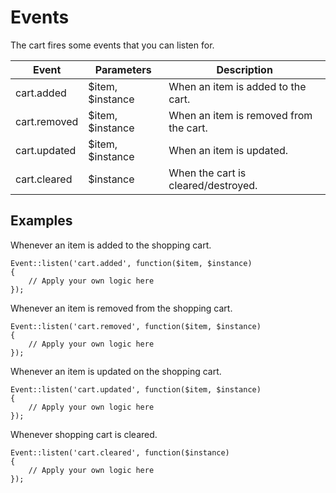 # Events

The cart fires some events that you can listen for.

Event        | Parameters        | Description
------------ | ----------------- | -----------
cart.added   | $item, $instance  | When an item is added to the cart.
cart.removed | $item, $instance  | When an item is removed from the cart.
cart.updated | $item, $instance  | When an item is updated.
cart.cleared | $instance         | When the cart is cleared/destroyed.

## Examples

Whenever an item is added to the shopping cart.

	Event::listen('cart.added', function($item, $instance)
	{
		// Apply your own logic here
	});

Whenever an item is removed from the shopping cart.

	Event::listen('cart.removed', function($item, $instance)
	{
		// Apply your own logic here
	});

Whenever an item is updated on the shopping cart.

	Event::listen('cart.updated', function($item, $instance)
	{
		// Apply your own logic here
	});

Whenever shopping cart is cleared.

	Event::listen('cart.cleared', function($instance)
	{
		// Apply your own logic here
	});

